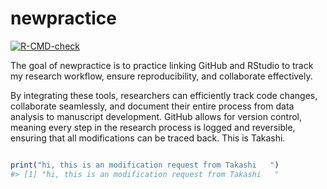 
<!-- README.md is generated from README.Rmd. Please edit that file -->

# newpractice

<!-- badges: start -->

[![R-CMD-check](https://github.com/gentleheart91/mypkg_nkasiobi/actions/workflows/R-CMD-check.yaml/badge.svg)](https://github.com/gentleheart91/mypkg_nkasiobi/actions/workflows/R-CMD-check.yaml)
<!-- badges: end -->

The goal of newpractice is to practice linking GitHub and RStudio to
track my research workflow, ensure reproducibility, and collaborate
effectively.

By integrating these tools, researchers can efficiently track code
changes, collaborate seamlessly, and document their entire process from
data analysis to manuscript development. GitHub allows for version
control, meaning every step in the research process is logged and
reversible, ensuring that all modifications can be traced back. This is
Takashi.

``` r
```

``` r
print("hi, this is an modification request from Takashi   ")
#> [1] "hi, this is an modification request from Takashi   "
```
